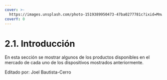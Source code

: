 ```yaml
---
cover: >-
  https://images.unsplash.com/photo-1519389950473-47ba0277781c?ixid=MnwxMjA3fDB8MHxwaG90by1wYWdlfHx8fGVufDB8fHx8&ixlib=rb-1.2.1&auto=format&fit=crop&w=2970&q=80
coverY: 0
---
```


# 2.1. Introducción

En esta sección se mostrar algunos de los productos disponibles en el mercado de cada uno de los dispositivos mostrados anteriormente.

Editado por: Joel Bautista-Cerro
